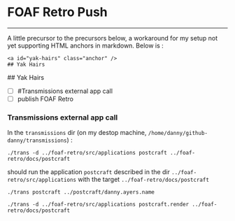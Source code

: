 # FOAF Retro Push

---

A little precursor to the precursors below, a workaround for my setup not yet supporting HTML anchors in markdown. Below is :

```
<a id="yak-hairs" class="anchor" />
## Yak Hairs
```

<a id="yak-hairs" class="anchor" /> 
## Yak Hairs

- [ ] #Transmissions external app call
- [ ] publish FOAF Retro

### Transmissions external app call

In the `transmissions` dir (on my destop machine, `/home/danny/github-danny/transmissions`) :

```
./trans -d ../foaf-retro/src/applications postcraft ../foaf-retro/docs/postcraft
```

should run the application `postcraft` described in the dir `../foaf-retro/src/applications` with the target `../foaf-retro/docs/postcraft`

```
./trans postcraft ../postcraft/danny.ayers.name

./trans -d ../foaf-retro/src/applications postcraft.render ../foaf-retro/docs/postcraft

```

